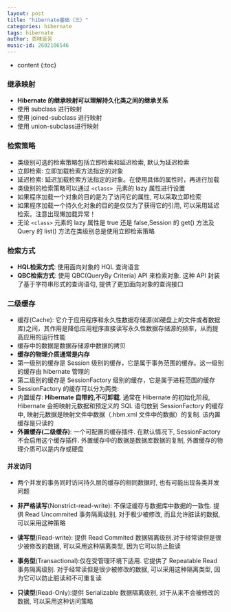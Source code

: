 ```yaml
---
layout: post
title: "hibernate基础（三）"
categories: hibernate
tags: hibernate
author: 百味皆苦
music-id: 2602106546
---
```


* content
{:toc}
### 继承映射

- **Hibernate 的继承映射可以理解持久化类之间的继承关系**
- 使用 subclass 进行映射
- 使用 joined-subclass 进行映射
- 使用  union-subclass进行映射



### 检索策略

- 类级别可选的检索策略包括立即检索和延迟检索, 默认为延迟检索
- 立即检索: 立即加载检索方法指定的对象
- 延迟检索: 延迟加载检索方法指定的对象。在使用具体的属性时，再进行加载
- 类级别的检索策略可以通过 `<class> `元素的 lazy 属性进行设置
- 如果程序加载一个对象的目的是为了访问它的属性, 可以采取立即检索
- 如果程序加载一个持久化对象的目的是仅仅为了获得它的引用, 可以采用延迟检索。注意出现懒加载异常！
- 无论 `<class>` 元素的 lazy 属性是 true 还是 false,Session 的 get() 方法及 Query 的 list() 方法在类级别总是使用立即检索策略



### 检索方式

- **HQL检索方式**: 使用面向对象的 HQL 查询语言
- **QBC检索方式**: 使用 QBC(QueryBy Criteria) API 来检索对象. 这种 API 封装了基于字符串形式的查询语句, 提供了更加面向对象的查询接口



### 二级缓存

- 缓存(Cache): 它介于应用程序和永久性数据存储源(如硬盘上的文件或者数据库)之间，其作用是降低应用程序直接读写永久性数据存储源的频率，从而提高应用的运行性能
- 缓存中的数据是数据存储源中数据的拷贝
- **缓存的物理介质通常是内存**
- 第一级别的缓存是 Session 级别的缓存，它是属于事务范围的缓存。这一级别的缓存由 hibernate
  管理的
- 第二级别的缓存是 SessionFactory 级别的缓存，它是属于进程范围的缓存
- SessionFactory 的缓存可以分为两类:
- 内置缓存: **Hibernate 自带的,不可卸载**. 通常在 Hibernate 的初始化阶段, Hibernate 会把映射元数据和预定义的 SQL 语句放到 SessionFactory 的缓存中, 映射元数据是映射文件中数据（.hbm.xml 文件中的数据）的复制. 该内置缓存是只读的
- **外置缓存(二级缓存)**: 一个可配置的缓存插件. 在默认情况下, SessionFactory 不会启用这个缓存插件. 外置缓存中的数据是数据库数据的复制, 外置缓存的物理介质可以是内存或硬盘



#### 并发访问

- 两个并发的事务同时访问持久层的缓存的相同数据时, 也有可能出现各类并发问题

- **非严格读写**(Nonstrict-read-write): 不保证缓存与数据库中数据的一致性. 提供 Read Uncommited 事务隔离级别, 对于极少被修改, 而且允许脏读的数据, 可以采用这种策略
- **读写型**(Read-write): 提供 Read Commited 数据隔离级别.对于经常读但是很少被修改的数据, 可以采用这种隔离类型, 因为它可以防止脏读
- **事务型**(Transactional):仅在受管理环境下适用. 它提供了 Repeatable Read 事务隔离级别. 对于经常读但是很少被修改的数据, 可以采用这种隔离类型, 因为它可以防止脏读和不可重复读
- **只读型**(Read-Only):提供 Serializable 数据隔离级别, 对于从来不会被修改的数据, 可以采用这种访问策略